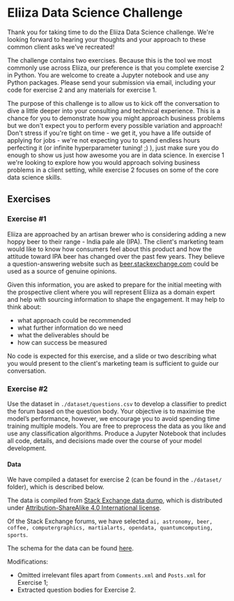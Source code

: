 # Eliiza Data Science Challenge

Thank you for taking time to do the Eliiza Data Science challenge. We're looking forward to hearing your thoughts and your approach to these common client asks we've recreated! 

The challenge contains two exercises. Because this is the tool we most commonly use across Eliiza, our preference is that you complete exercise 2 in Python. You are welcome to create a Jupyter notebook and use any Python packages. Please send your submission via email, including your code for exercise 2 and any materials for exercise 1.

The purpose of this challenge is to allow us to kick off the conversation to dive a little deeper into your consulting and technical experience. This is a chance for you to demonstrate how you might approach business problems but we don't expect you to perform every possible variation and approach! Don't stress if you're tight on time - we get it, you have a life outside of applying for jobs - we're not expecting you to spend endless hours perfecting it (or infinite hyperparameter tuning! ;) ), just make sure you do enough to show us just how awesome you are in data science. In exercise 1 we're looking to explore how you would approach solving business problems in a client setting, while exercise 2 focuses on some of the core data science skills.

## Exercises

### Exercise #1

Eliiza are approached by an artisan brewer who is considering adding a new hoppy beer to their range - India pale ale (IPA). The client's marketing team would like to know how consumers feel about this product and how the attitude toward IPA beer has changed over the past few years. They believe a question-answering website such as [beer.stackexchange.com](https://beer.stackexchange.com/) could be used as a source of genuine opinions.

Given this information, you are asked to prepare for the initial meeting with the prospective client where you will represent Eliiza as a domain expert and help with sourcing information to shape the engagement. 
It may help to think about:
- what approach could be recommended
- what further information do we need
- what the deliverables should be
- how can success be measured

No code is expected for this exercise, and a slide or two describing what you would present to the client's marketing team is sufficient to guide our conversation.

### Exercise #2

Use the dataset in `./dataset/questions.csv` to develop a classifier to predict the forum based on the question body. Your objective is to maximise the model’s performance, however, we encourage you to avoid spending time training multiple models. You are free to preprocess the data as you like and use any classification algorithms.
Produce a Jupyter Notebook that includes all code, details, and decisions made over the course of your model development.

#### Data
We have compiled a dataset for exercise 2 (can be found in the `./dataset/` folder), which is described below.

The data is compiled from [Stack Exchange data dump](https://archive.org/download/stackexchange), which is distributed under [Attribution-ShareAlike 4.0 International license](http://creativecommons.org/licenses/by-sa/4.0/). 

Of the Stack Exchange forums, we have selected `ai, astronomy, beer, coffee, computergraphics, martialarts, opendata, quantumcomputing, sports`.

The schema for the data can be found [here](https://meta.stackexchange.com/questions/2677/database-schema-documentation-for-the-public-data-dump-and-sede/2678#2678).

Modifications: 
- Omitted irrelevant files apart from `Comments.xml` and `Posts.xml` for Exercise 1;
- Extracted question bodies for Exercise 2.

